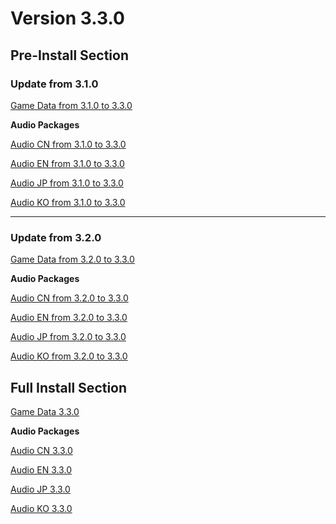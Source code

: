 # Version 3.3.0

## Pre-Install Section

### Update from 3.1.0

[Game Data from 3.1.0 to 3.3.0](https://autopatchhk.yuanshen.com/client_app/update/hk4e_global/10/game_3.1.0_3.3.0_hdiff_IGL1F0SYrChkDmvf.zip)

**Audio Packages**

[Audio CN from 3.1.0 to 3.3.0](https://autopatchhk.yuanshen.com/client_app/update/hk4e_global/10/zh-cn_3.1.0_3.3.0_hdiff_LSgFINh859GtE0fp.zip)

[Audio EN from 3.1.0 to 3.3.0](https://autopatchhk.yuanshen.com/client_app/update/hk4e_global/10/en-us_3.1.0_3.3.0_hdiff_IAkYRNMdX7OrEaHS.zip)

[Audio JP from 3.1.0 to 3.3.0](https://autopatchhk.yuanshen.com/client_app/update/hk4e_global/10/ja-jp_3.1.0_3.3.0_hdiff_nYG9Lxsc5EUWXyrT.zip)

[Audio KO from 3.1.0 to 3.3.0](https://autopatchhk.yuanshen.com/client_app/update/hk4e_global/10/ko-kr_3.1.0_3.3.0_hdiff_zkv4RZ7Y5jfPGauO.zip)

----

### Update from 3.2.0

[Game Data from 3.2.0 to 3.3.0](https://autopatchhk.yuanshen.com/client_app/update/hk4e_global/10/game_3.2.0_3.3.0_hdiff_fiuTl2cLqp198WVG.zip)

**Audio Packages**

[Audio CN from 3.2.0 to 3.3.0](https://autopatchhk.yuanshen.com/client_app/update/hk4e_global/10/zh-cn_3.2.0_3.3.0_hdiff_Y7EPh3tBmMbfwWac.zip)

[Audio EN from 3.2.0 to 3.3.0](https://autopatchhk.yuanshen.com/client_app/update/hk4e_global/10/en-us_3.2.0_3.3.0_hdiff_Mtg67G54pwYTnuEA.zip)

[Audio JP from 3.2.0 to 3.3.0](https://autopatchhk.yuanshen.com/client_app/update/hk4e_global/10/ja-jp_3.2.0_3.3.0_hdiff_DE9YUdTvyOecHkih.zip)

[Audio KO from 3.2.0 to 3.3.0](https://autopatchhk.yuanshen.com/client_app/update/hk4e_global/10/ko-kr_3.2.0_3.3.0_hdiff_jfd7VWceoaE0A4uB.zip)

## Full Install Section

[Game Data 3.3.0](https://autopatchhk.yuanshen.com/client_app/download/pc_zip/20221128113321_cOH1qEM6iRagjJC6/GenshinImpact_3.3.0.zip)

**Audio Packages**

[Audio CN 3.3.0](https://autopatchhk.yuanshen.com/client_app/download/pc_zip/20221128113321_cOH1qEM6iRagjJC6/Audio_Chinese_3.3.0.zip)

[Audio EN 3.3.0](https://autopatchhk.yuanshen.com/client_app/download/pc_zip/20221128113321_cOH1qEM6iRagjJC6/Audio_English(US)_3.3.0.zip)

[Audio JP 3.3.0](https://autopatchhk.yuanshen.com/client_app/download/pc_zip/20221128113321_cOH1qEM6iRagjJC6/Audio_Japanese_3.3.0.zip)

[Audio KO 3.3.0](https://autopatchhk.yuanshen.com/client_app/download/pc_zip/20221128113321_cOH1qEM6iRagjJC6/Audio_Korean_3.3.0.zip)
